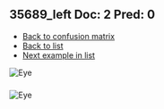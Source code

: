 ## 35689_left Doc: 2 Pred: 0
- [Back to confusion matrix](https://github.com/juliandewit/kaggle_retinopathy/blob/master/matrix.md)
- [Back to list](https://github.com/juliandewit/kaggle_retinopathy/blob/master/lists/20/list.md)
- [Next example in list](https://github.com/juliandewit/kaggle_retinopathy/blob/master/lists/20/35/35736_left.md)

![Eye](https://retinopaty.blob.core.windows.net/size1024/35689_left_2.jpeg)

### 

![Eye]()

